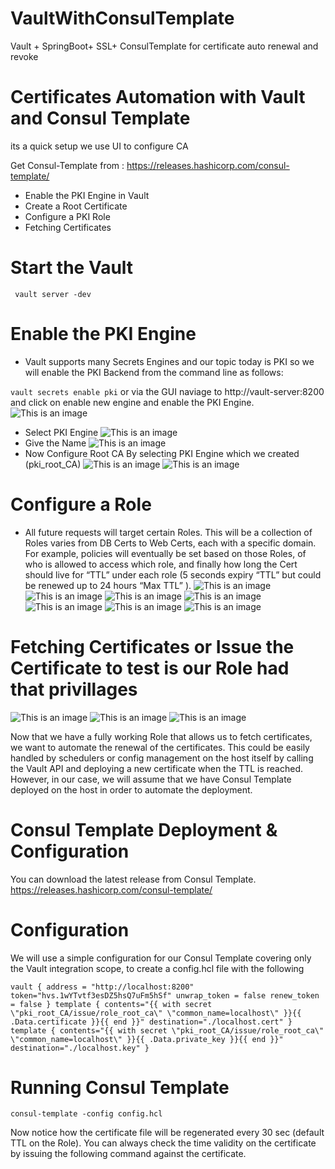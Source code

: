 # VaultWithConsulTemplate
Vault + SpringBoot+ SSL+ ConsulTemplate for certificate auto renewal and revoke

# Certificates Automation with Vault and Consul Template
its a quick setup we use UI to configure CA

Get Consul-Template from : https://releases.hashicorp.com/consul-template/
- Enable the PKI Engine in Vault
- Create a Root Certificate
- Configure a PKI Role
- Fetching Certificates

# Start the Vault
`` vault server -dev``

# Enable the PKI Engine
- Vault supports many Secrets Engines and our topic today is PKI so we will enable the PKI Backend from the command line as follows:

`` vault secrets enable pki ``
or via the GUI naviage to http://vault-server:8200 and click on enable new engine and enable the PKI Engine.
![This is an image](https://github.com/HarshaVardhanAcharyAthaluri/VaultWithConsulTemplate/master/screenshots/1.JPG)
- Select PKI Engine
![This is an image](https://github.com/HarshaVardhanAcharyAthaluri/VaultWithConsulTemplate/master/screenshots/2.svg)
- Give the Name
![This is an image](https://github.com/HarshaVardhanAcharyAthaluri/VaultWithConsulTemplate/master/screenshots/3.svg)
- Now Configure Root CA By selecting PKI Engine which we created (pki_root_CA)
![This is an image](https://github.com/HarshaVardhanAcharyAthaluri/VaultWithConsulTemplate/master/screenshots/4.svg)
![This is an image](https://github.com/HarshaVardhanAcharyAthaluri/VaultWithConsulTemplate/master/screenshots/5.svg)
# Configure a Role
- All future requests will target certain Roles. This will be a collection of Roles varies from DB Certs to Web Certs, each with a specific domain. For example, policies will eventually be set based on those Roles, of who is allowed to access which role, and finally how long the Cert should live for “TTL” under each role (5 seconds expiry “TTL” but could be renewed up to 24 hours “Max TTL” ).
![This is an image](https://github.com/HarshaVardhanAcharyAthaluri/VaultWithConsulTemplate/master/screenshots/6.svg)
![This is an image](https://github.com/HarshaVardhanAcharyAthaluri/VaultWithConsulTemplate/master/screenshots/7.svg)
![This is an image](https://github.com/HarshaVardhanAcharyAthaluri/VaultWithConsulTemplate/master/screenshots/8.svg)
![This is an image](https://github.com/HarshaVardhanAcharyAthaluri/VaultWithConsulTemplate/master/screenshots/9.svg)
![This is an image](https://github.com/HarshaVardhanAcharyAthaluri/VaultWithConsulTemplate/master/screenshots/10.svg)
![This is an image](https://github.com/HarshaVardhanAcharyAthaluri/VaultWithConsulTemplate/master/screenshots/11.svg)
![This is an image](https://github.com/HarshaVardhanAcharyAthaluri/VaultWithConsulTemplate/master/screenshots/12.svg)
# Fetching Certificates or Issue the Certificate to test is our Role had that privillages
![This is an image](https://github.com/HarshaVardhanAcharyAthaluri/VaultWithConsulTemplate/master/screenshots/13.svg)
![This is an image](https://github.com/HarshaVardhanAcharyAthaluri/VaultWithConsulTemplate/master/screenshots/14.svg)
![This is an image](https://github.com/HarshaVardhanAcharyAthaluri/VaultWithConsulTemplate/master/screenshots/15.svg)

Now that we have a fully working Role that allows us to fetch certificates, we want to automate the renewal of the certificates. This could be easily handled by schedulers or config management on the host itself by calling the Vault API and deploying a new certificate when the TTL is reached. However, in our case, we will assume that we have Consul Template deployed on the host in order to automate the deployment.

# Consul Template Deployment & Configuration 
You can download the latest release from Consul Template.
https://releases.hashicorp.com/consul-template/
# Configuration
We will use a simple configuration for our Consul Template covering only the Vault integration scope, to create a config.hcl file with the following

``
vault {
  address = "http://localhost:8200"
  token="hvs.1wYTvtf3esDZ5hsQ7uFm5hSf"
  unwrap_token = false
  renew_token = false
}
template {
contents="{{ with secret \"pki_root_CA/issue/role_root_ca\" \"common_name=localhost\" }}{{ .Data.certificate }}{{ end }}"
destination="./localhost.cert"
}
template {
  contents="{{ with secret \"pki_root_CA/issue/role_root_ca\" \"common_name=localhost\" }}{{ .Data.private_key }}{{ end }}"
  destination="./localhost.key"
}
``
# Running Consul Template
`` consul-template -config config.hcl ``

Now notice how the certificate file will be regenerated every 30 sec (default TTL on the Role). You can always check the time validity on the certificate by issuing the following command against the certificate.
